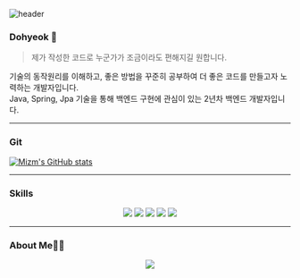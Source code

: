 ![header](https://capsule-render.vercel.app/api?type=Waving&color=auto&height=300&section=header&text=Hello%20Miz&fontSize=70)

### Dohyeok 👋
> 제가 작성한 코드로 누군가가 조금이라도 편해지길 원합니다.

기술의 동작원리를 이해하고, 좋은 방법을 꾸준히 공부하여 더 좋은 코드를 만들고자 노력하는 개발자입니다.<br>
Java, Spring, Jpa 기술을 통해 백엔드 구현에 관심이 있는 2년차 백엔드 개발자입니다.


---
### Git
[![Mizm's GitHub stats](https://github-readme-stats.vercel.app/api?username=mizm&count_private=true&show_icons=true)](https://github.com/anuraghazra/github-readme-stats)

---
### Skills
<div align='center'>
  <span><img src="https://img.shields.io/badge/Java-007396?style=flat-square&logo=Java&logoColor=white"/><span>
  <img src="https://img.shields.io/badge/Spring-6DB33F?style=flat-square&logo=Spring&logoColor=white"/>
  <img src="https://img.shields.io/badge/SpringBoot-6DB33F?style=flat-square&logo=Spring&logoColor=white"/>
  <img src="https://img.shields.io/badge/JPA-6DB33F?style=flat-square&logo=Spring&logoColor=white"/>
  <img src="https://img.shields.io/badge/react-61DAFB?style=flat-square&logo=react&logoColor=white"/>
  </div>

---
    
### About Me👩‍💻

<div align='center'>
  <a href="https://velog.io/@miz"><img src="https://img.shields.io/badge/velog-1DBF73?style=flat-square&logo=Vimeo&logoColor=white"/></a>
  </div>
<p></p>

</div>
